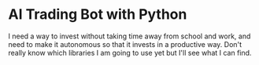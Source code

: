 AI Trading Bot with Python 
=======================

I need a way to invest without taking time away from school and work, and need to make it autonomous so that it invests in a productive way. Don't really know which libraries I am going to use yet but I'll see what I can find. 
 